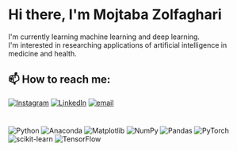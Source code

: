 # Hi there, I'm Mojtaba Zolfaghari
I'm currently learning machine learning and deep learning.<br>I'm interested in researching applications of artificial intelligence in medicine and health.


## 📫 How to reach me:
[![Instagram](https://img.shields.io/badge/Instagram-%23E4405F.svg?logo=Instagram&logoColor=white)](https://instagram.com/FutureNeurons) [![LinkedIn](https://img.shields.io/badge/LinkedIn-%230077B5.svg?logo=linkedin&logoColor=white)](https://linkedin.com/in/mojtabazolfaghari) [![email](https://img.shields.io/badge/Email-D14836?logo=gmail&logoColor=white)](mailto:zolfaqarimojtaba@yahoo.com) 

# 
![Python](https://img.shields.io/badge/python-3670A0?style=for-the-badge&logo=python&logoColor=ffdd54) ![Anaconda](https://img.shields.io/badge/Anaconda-%2344A833.svg?style=for-the-badge&logo=anaconda&logoColor=white) ![Matplotlib](https://img.shields.io/badge/Matplotlib-%23ffffff.svg?style=for-the-badge&logo=Matplotlib&logoColor=black) ![NumPy](https://img.shields.io/badge/numpy-%23013243.svg?style=for-the-badge&logo=numpy&logoColor=white) ![Pandas](https://img.shields.io/badge/pandas-%23150458.svg?style=for-the-badge&logo=pandas&logoColor=white) ![PyTorch](https://img.shields.io/badge/PyTorch-%23EE4C2C.svg?style=for-the-badge&logo=PyTorch&logoColor=white) ![scikit-learn](https://img.shields.io/badge/scikit--learn-%23F7931E.svg?style=for-the-badge&logo=scikit-learn&logoColor=white) ![TensorFlow](https://img.shields.io/badge/TensorFlow-%23FF6F00.svg?style=for-the-badge&logo=TensorFlow&logoColor=white)


